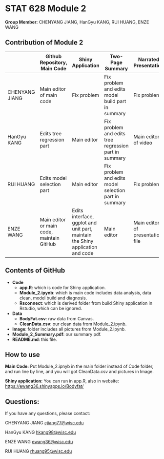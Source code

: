 # STAT 628 Module 2

**Group Member:** CHENYANG JIANG, HanGyu KANG, RUI HUANG, ENZE WANG

## Contribution of Module 2

|                | Github Repository, Main Code              | Shiny Application                                            | Two-Page Summary                                      | Narrated Presentation            |
| -------------- | ----------------------------------------- | ------------------------------------------------------------ | ----------------------------------------------------- | -------------------------------- |
| CHENYANG JIANG | Main editor of main code                  | Fix problem                                                  | Fix problem and edits model build part in summary     | Fix problem                      |
| HanGyu KANG    | Edits tree regression part                | Main editor                                                  | Fix problem and edits tree regression part in summary | Main editor of video             |
| RUI HUANG      | Edits model selection part                | Main editor                                                  | Fix problem and edits model selection part in summary | Fix problem                      |
| ENZE WANG      | Main editor or main code, maintain GitHub | Edits interface, ggplot and unit part, maintain the Shiny application and code | Main editor                                           | Main editor of presentation file |

## Contents of GitHub

* **Code**
  * **app.R**: which is code for Shiny application.
  * **Module_2.ipynb**: which is main code includes data analysis, data clean, model build and diagnosis.
  * **Rsconnect**: which is derived folder from build Shiny application in Rstudio, which can be ignored.
* **Data**
  * **BodyFat.csv**: raw data from Canvas.
  * **CleanData.csv**: our clean data from Module_2.ipynb.
* **Image**: folder includes all pictures from Module_2.ipynb.
* **Module_2_Summary.pdf**: our summary pdf. 
* **README.md**: this file. 

## How to use

**Main Code:** Put Module_2.ipnyb in the main folder instead of Code folder, and run line by line, and you will got CleanData.csv and pictures in Image. 

**Shiny application:** You can run in app.R, also in website: https://ewang36.shinyapps.io/Bodyfat/

## Questions:

If you have any questions, please contact:

CHENYANG JIANG cjiang77@wisc.edu

HanGyu KANG hkang98@wisc.edu

ENZE WANG ewang36@wisc.edu

RUI HUANG rhuang95@wisc.edu

